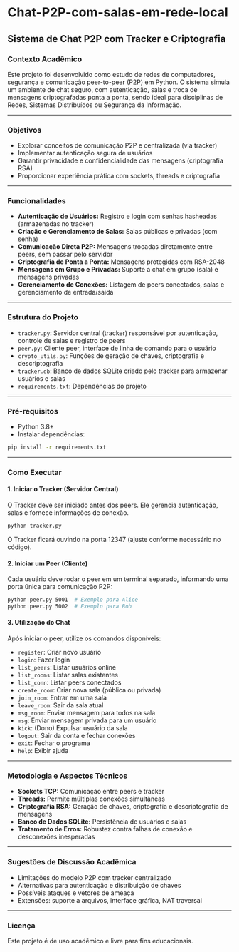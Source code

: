 # Chat-P2P-com-salas-em-rede-local

## Sistema de Chat P2P com Tracker e Criptografia

### Contexto Acadêmico
Este projeto foi desenvolvido como estudo de redes de computadores, segurança e comunicação peer-to-peer (P2P) em Python. O sistema simula um ambiente de chat seguro, com autenticação, salas e troca de mensagens criptografadas ponta a ponta, sendo ideal para disciplinas de Redes, Sistemas Distribuídos ou Segurança da Informação.

---

### Objetivos
- Explorar conceitos de comunicação P2P e centralizada (via tracker)
- Implementar autenticação segura de usuários
- Garantir privacidade e confidencialidade das mensagens (criptografia RSA)
- Proporcionar experiência prática com sockets, threads e criptografia

---

### Funcionalidades
- **Autenticação de Usuários:** Registro e login com senhas hasheadas (armazenadas no tracker)
- **Criação e Gerenciamento de Salas:** Salas públicas e privadas (com senha)
- **Comunicação Direta P2P:** Mensagens trocadas diretamente entre peers, sem passar pelo servidor
- **Criptografia de Ponta a Ponta:** Mensagens protegidas com RSA-2048
- **Mensagens em Grupo e Privadas:** Suporte a chat em grupo (sala) e mensagens privadas
- **Gerenciamento de Conexões:** Listagem de peers conectados, salas e gerenciamento de entrada/saída

---

### Estrutura do Projeto
- `tracker.py`: Servidor central (tracker) responsável por autenticação, controle de salas e registro de peers
- `peer.py`: Cliente peer, interface de linha de comando para o usuário
- `crypto_utils.py`: Funções de geração de chaves, criptografia e descriptografia
- `tracker.db`: Banco de dados SQLite criado pelo tracker para armazenar usuários e salas
- `requirements.txt`: Dependências do projeto

---

### Pré-requisitos
- Python 3.8+
- Instalar dependências:

```bash
pip install -r requirements.txt
```

---

### Como Executar

#### 1. Iniciar o Tracker (Servidor Central)
O Tracker deve ser iniciado antes dos peers. Ele gerencia autenticação, salas e fornece informações de conexão.

```bash
python tracker.py
```

O Tracker ficará ouvindo na porta 12347 (ajuste conforme necessário no código).

#### 2. Iniciar um Peer (Cliente)
Cada usuário deve rodar o peer em um terminal separado, informando uma porta única para comunicação P2P:

```bash
python peer.py 5001  # Exemplo para Alice
python peer.py 5002  # Exemplo para Bob
```

#### 3. Utilização do Chat
Após iniciar o peer, utilize os comandos disponíveis:

- `register`: Criar novo usuário
- `login`: Fazer login
- `list_peers`: Listar usuários online
- `list_rooms`: Listar salas existentes
- `list_conn`: Listar peers conectados
- `create_room`: Criar nova sala (pública ou privada)
- `join_room`: Entrar em uma sala
- `leave_room`: Sair da sala atual
- `msg_room`: Enviar mensagem para todos na sala
- `msg`: Enviar mensagem privada para um usuário
- `kick`: (Dono) Expulsar usuário da sala
- `logout`: Sair da conta e fechar conexões
- `exit`: Fechar o programa
- `help`: Exibir ajuda

---

### Metodologia e Aspectos Técnicos
- **Sockets TCP:** Comunicação entre peers e tracker
- **Threads:** Permite múltiplas conexões simultâneas
- **Criptografia RSA:** Geração de chaves, criptografia e descriptografia de mensagens
- **Banco de Dados SQLite:** Persistência de usuários e salas
- **Tratamento de Erros:** Robustez contra falhas de conexão e desconexões inesperadas

---

### Sugestões de Discussão Acadêmica
- Limitações do modelo P2P com tracker centralizado
- Alternativas para autenticação e distribuição de chaves
- Possíveis ataques e vetores de ameaça
- Extensões: suporte a arquivos, interface gráfica, NAT traversal

---

### Licença
Este projeto é de uso acadêmico e livre para fins educacionais.